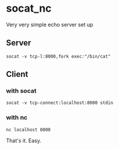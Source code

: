 # socat_nc

Very very simple echo server set up

## Server

```
socat -v tcp-l:8000,fork exec:"/bin/cat"
```

## Client

### with socat

```
socat -v tcp-connect:localhost:8000 stdin
```

### with nc

```
nc localhost 8000
```

That's it. Easy.


